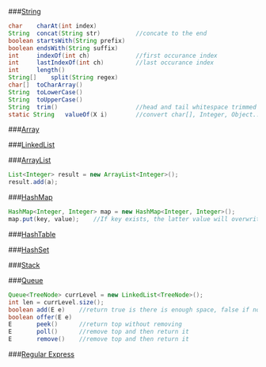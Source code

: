 
###[String](https://docs.oracle.com/javase/7/docs/api/java/lang/String.html)

```Java
char    charAt(int index)
String  concat(String str)          //concate to the end
boolean startsWith(String prefix)
boolean endsWith(String suffix)
int     indexOf(int ch)             //first occurance index
int     lastIndexOf(int ch)         //last occurance index
int     length()
String[]    split(String regex)
char[]  toCharArray()
String  toLowerCase()
String  toUpperCase()
String  trim()                      //head and tail whitespace trimmed
static String   valueOf(X i)        //convert char[], Integer, Object... to String

```

###[Array]()


###[LinkedList]()

###[ArrayList]()
```Java
List<Integer> result = new ArrayList<Integer>();
result.add(a);
```

###[HashMap]()

```Java
HashMap<Integer, Integer> map = new HashMap<Integer, Integer>();
map.put(key, value);    //If key exists, the latter value will overwrite the former one

```

###[HashTable]()

###[HashSet]()

###[Stack]()

###[Queue](https://docs.oracle.com/javase/7/docs/api/java/util/Queue.html)
```Java
Queue<TreeNode> currLevel = new LinkedList<TreeNode>();
int len = currLevel.size();
boolean add(E e)    //return true is there is enough space, false if no space
boolean offer(E e)
E       peek()      //return top without removing
E       poll()      //remove top and then return it
E       remove()    //remove top and then return it
```

###[Regular Express](https://docs.oracle.com/javase/7/docs/api/java/util/regex/Pattern.html)

